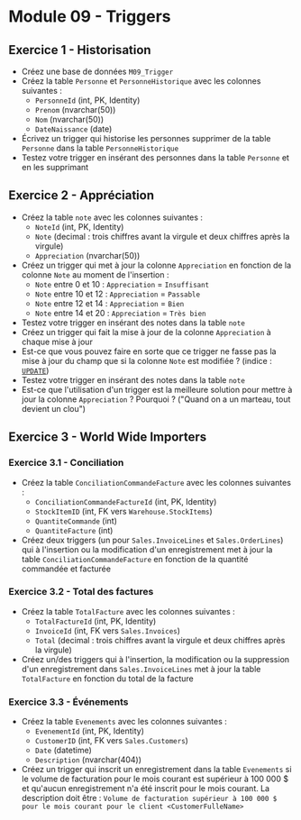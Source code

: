 # Module 09 - Triggers

## Exercice 1 - Historisation

- Créez une base de données `M09_Trigger`
- Créez la table `Personne` et `PersonneHistorique` avec les colonnes suivantes :
  - `PersonneId` (int, PK, Identity)
  - `Prenom` (nvarchar(50))
  - `Nom` (nvarchar(50))
  - `DateNaissance` (date)
- Écrivez un trigger qui historise les personnes supprimer de la table `Personne` dans la table `PersonneHistorique`
- Testez votre trigger en insérant des personnes dans la table `Personne` et en les supprimant

## Exercice 2 - Appréciation

- Créez la table `note` avec les colonnes suivantes :
  - `NoteId` (int, PK, Identity)
  - `Note` (decimal : trois chiffres avant la virgule et deux chiffres après la virgule)
  - `Appreciation` (nvarchar(50))
- Créez un trigger qui met à jour la colonne `Appreciation` en fonction de la colonne `Note` au moment de l'insertion :
  - `Note` entre 0 et 10 : `Appreciation` = `Insuffisant`
  - `Note` entre 10 et 12 : `Appreciation` = `Passable`
  - `Note` entre 12 et 14 : `Appreciation` = `Bien`
  - `Note` entre 14 et 20 : `Appreciation` = `Très bien`
- Testez votre trigger en insérant des notes dans la table `note`
- Créez un trigger qui fait la mise à jour de la colonne `Appreciation` à chaque mise à jour
- Est-ce que vous pouvez faire en sorte que ce trigger ne fasse pas la mise à jour du champ que si la colonne `Note` est modifiée ? (indice : [`UPDATE`](https://learn.microsoft.com/en-us/sql/t-sql/functions/update-trigger-functions-transact-sql))
- Testez votre trigger en insérant des notes dans la table `note`
- Est-ce que l'utilisation d'un trigger est la meilleure solution pour mettre à jour la colonne `Appreciation` ? Pourquoi ? ("Quand on a un marteau, tout devient un clou")

## Exercice 3 - World Wide Importers

### Exercice 3.1 - Conciliation

- Créez la table `ConciliationCommandeFacture` avec les colonnes suivantes :
  - `ConciliationCommandeFactureId` (int, PK, Identity)
  - `StockItemID` (int, FK vers `Warehouse.StockItems`)
  - `QuantiteCommande` (int)
  - `QuantiteFacture` (int)
- Créez deux triggers (un pour `Sales.InvoiceLines` et `Sales.OrderLines`) qui à l'insertion ou la modification d'un enregistrement met à jour la table `ConciliationCommandeFacture` en fonction de la quantité commandée et facturée

### Exercice 3.2 - Total des factures

- Créez la table `TotalFacture` avec les colonnes suivantes :
  - `TotalFactureId` (int, PK, Identity)
  - `InvoiceId` (int, FK vers `Sales.Invoices`)
  - `Total` (decimal : trois chiffres avant la virgule et deux chiffres après la virgule)
- Créez un/des triggers qui à l'insertion, la modification ou la suppression d'un enregistrement dans `Sales.InvoiceLines` met à jour la table `TotalFacture` en fonction du total de la facture

### Exercice 3.3 - Événements

- Créez la table `Evenements` avec les colonnes suivantes :
  - `EvenementId` (int, PK, Identity)
  - `CustomerID` (int, FK vers `Sales.Customers`)
  - `Date` (datetime)
  - `Description` (nvarchar(404))
- Créez un trigger qui inscrit un enregistrement dans la table `Evenements` si le volume de facturation pour le mois courant est supérieur à 100 000 $ et qu'aucun enregistrement n'a été inscrit pour le mois courant. La description doit être : `Volume de facturation supérieur à 100 000 $ pour le mois courant pour le client <CustomerFulleName>`
